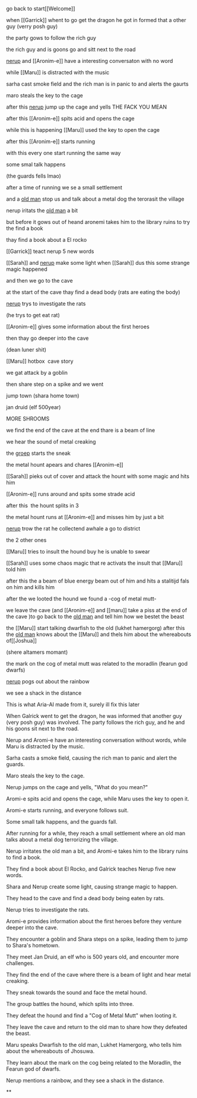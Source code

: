 go back to start[[Welcome]]

when [[Garrick]] whent to go get the dragon he got in formed that a other guy (verry posh guy) 

the party gows to follow the rich guy 


the rich guy and is goons go and sitt next to the road

[nerup](リ⋮╎∷!¡) and [[Aronim-e]] have a interesting conversaton with no word 

while [[Maru]] is distracted with the music 

sarha cast smoke field and the rich man is in panic to and alerts the gaurts 

maro steals the key to the cage 

after this [nerup](リ⋮╎∷!¡) jump up the cage and yells THE FACK YOU MEAN

after this [[Aronim-e]] spits acid and opens the cage 

while this is happening [[Maru]] used the key to open the cage 

after this [[Aronim-e]] starts running 

with this every one start running the same way

some smal talk happens 

(the guards fells lmao)

after a time of running we se a small settlement 

and a [old man](jonas-guan) stop us and talk about a metal dog the terorasit the village 

nerup iritats the [old man](jonas-guan) a bit 

but before it gows out of heand aronemi takes him to the library ruins to try the find a book

thay find a book about a El rocko

[[Garrick]] teact nerup 5 new words 

[[Sarah]] and [nerup](リ⋮╎∷!¡) make some light when [[Sarah]] dus this some strange magic happened 

and then we go to the cave  

at the start of the cave thay find a dead body (rats are eating the body)

[nerup](リ⋮╎∷!¡) trys to investigate the rats 

(he trys to get eat rat)

[[Aronim-e]] gives some information about the first heroes 

then thay go deeper into the cave

(dean luner shit)

[[Maru]] hotbox  cave story 

we gat attack by a goblin 

then share step on a spike and we went 

jump town (shara home town)

jan druid (elf 500year)

MORE SHROOMS 

we find the end of the cave at the end thare is a beam of line 

we hear the sound of metal creaking 

the [groep](green-and-scales) starts the sneak 

the metal hount apears and chares [[Aronim-e]] 

[[Sarah]] pieks out of cover and attack the hount with some magic and hits him

[[Aronim-e]] runs around and spits some strade acid 

after this  the hount splits in 3

the metal hount runs at [[Aronim-e]] and misses him by just a bit

[nerup](リ⋮╎∷!¡) trow the rat he collectend awhale a go to district 

the 2 other ones 

[[Maru]] tries to insult the hound buy he is unable to swear 

[[Sarah]] uses some chaos magic that re activats the insult that [[Maru]] told him

after this the a beam of blue energy beam out of him and hits a stalitijd fals on him and kills him 

after the we looted the hound we found a -cog of metal mutt-

we leave the cave (and [[Aronim-e]] and [[maru]] take a piss at the end of the cave )to go back to the [old man](jonas-guan) and tell him how we bestet the beast 

the [[Maru]] start talking dwarfish to the old (lukhet hamergorg) after this the [old man](jonas-guan) knows about the [[Maru]] and thels him about the whereabouts of[[Joshua]]

(shere altamers momant)

the mark on the cog of metal mutt was related to the moradlin (fearun god dwarfs)

[nerup](リ⋮╎∷!¡) pogs out about the rainbow

we see a shack in the distance




This is what Aria-AI made from it, surely ill fix this later

When Galrick went to get the dragon, he was informed that another guy (very posh guy) was involved. The party follows the rich guy, and he and his goons sit next to the road.

Nerup and Aromi-e have an interesting conversation without words, while Maru is distracted by the music.

Sarha casts a smoke field, causing the rich man to panic and alert the guards.

Maro steals the key to the cage.

Nerup jumps on the cage and yells, "What do you mean?"

Aromi-e spits acid and opens the cage, while Maru uses the key to open it.

Aromi-e starts running, and everyone follows suit.

Some small talk happens, and the guards fall.

After running for a while, they reach a small settlement where an old man talks about a metal dog terrorizing the village.

Nerup irritates the old man a bit, and Aromi-e takes him to the library ruins to find a book.

They find a book about El Rocko, and Galrick teaches Nerup five new words.

Shara and Nerup create some light, causing strange magic to happen.

They head to the cave and find a dead body being eaten by rats.

Nerup tries to investigate the rats.

Aromi-e provides information about the first heroes before they venture deeper into the cave.

They encounter a goblin and Shara steps on a spike, leading them to jump to Shara's hometown.

They meet Jan Druid, an elf who is 500 years old, and encounter more challenges.

They find the end of the cave where there is a beam of light and hear metal creaking.

They sneak towards the sound and face the metal hound.

The group battles the hound, which splits into three.

They defeat the hound and find a "Cog of Metal Mutt" when looting it.

They leave the cave and return to the old man to share how they defeated the beast.

Maru speaks Dwarfish to the old man, Lukhet Hamergorg, who tells him about the whereabouts of Jhosuwa.

They learn about the mark on the cog being related to the Moradlin, the Fearun god of dwarfs.

Nerup mentions a rainbow, and they see a shack in the distance.

**